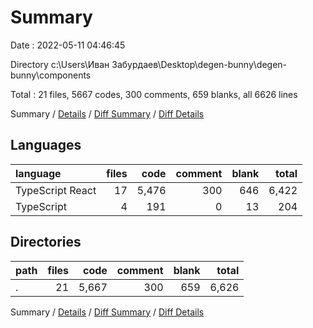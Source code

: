 # Summary

Date : 2022-05-11 04:46:45

Directory c:\Users\Иван Забурдаев\Desktop\degen-bunny\degen-bunny\components

Total : 21 files,  5667 codes, 300 comments, 659 blanks, all 6626 lines

Summary / [Details](details.md) / [Diff Summary](diff.md) / [Diff Details](diff-details.md)

## Languages
| language | files | code | comment | blank | total |
| :--- | ---: | ---: | ---: | ---: | ---: |
| TypeScript React | 17 | 5,476 | 300 | 646 | 6,422 |
| TypeScript | 4 | 191 | 0 | 13 | 204 |

## Directories
| path | files | code | comment | blank | total |
| :--- | ---: | ---: | ---: | ---: | ---: |
| . | 21 | 5,667 | 300 | 659 | 6,626 |

Summary / [Details](details.md) / [Diff Summary](diff.md) / [Diff Details](diff-details.md)